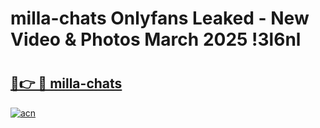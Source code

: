 # milla-chats Onlyfans Leaked - New Video & Photos March 2025 !3l6nl

# <h2><a href="https://jalual.iuczelnia.edu.pl?title=milla-chats&ref=3l6nl">🔗👉 🔴 milla-chats</a></h2>

[![acn](https://github.com/user-attachments/assets/0f9c940e-d8b0-45ae-aac7-cd30a18b3e1c)](https://jalual.iuczelnia.edu.pl?title=milla-chats&ref=3l6nl)

